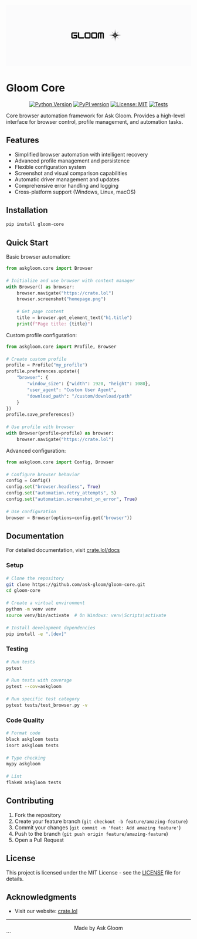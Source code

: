 ![Gloom Core](https://raw.githubusercontent.com/askgloom/.github/refs/heads/main/images/banner.png)

# Gloom Core

<div align="center">

[![Python Version](https://img.shields.io/pypi/pyversions/gloom-core.svg)](https://pypi.org/project/gloom-core/)
[![PyPI version](https://badge.fury.io/py/gloom-core.svg)](https://badge.fury.io/py/gloom-core)
[![License: MIT](https://img.shields.io/badge/License-MIT-yellow.svg)](https://opensource.org/licenses/MIT)
[![Tests](https://github.com/ask-gloom/gloom-core/actions/workflows/tests.yml/badge.svg)](https://github.com/ask-gloom/gloom-core/actions/workflows/tests.yml)

</div>

Core browser automation framework for Ask Gloom. Provides a high-level interface for browser control, profile management, and automation tasks.

## Features

- Simplified browser automation with intelligent recovery
- Advanced profile management and persistence
- Flexible configuration system
- Screenshot and visual comparison capabilities  
- Automatic driver management and updates
- Comprehensive error handling and logging
- Cross-platform support (Windows, Linux, macOS)

## Installation

```bash
pip install gloom-core
```

## Quick Start

Basic browser automation:
```python
from askgloom.core import Browser

# Initialize and use browser with context manager
with Browser() as browser:
    browser.navigate("https://crate.lol")
    browser.screenshot("homepage.png")
    
    # Get page content
    title = browser.get_element_text("h1.title")
    print(f"Page title: {title}")
```

Custom profile configuration:
```python
from askgloom.core import Profile, Browser

# Create custom profile
profile = Profile("my_profile")
profile.preferences.update({
    "browser": {
        "window_size": {"width": 1920, "height": 1080},
        "user_agent": "Custom User Agent",
        "download_path": "/custom/download/path"
    }
})
profile.save_preferences()

# Use profile with browser
with Browser(profile=profile) as browser:
    browser.navigate("https://crate.lol")
```

Advanced configuration:
```python
from askgloom.core import Config, Browser

# Configure browser behavior
config = Config()
config.set("browser.headless", True)
config.set("automation.retry_attempts", 5)
config.set("automation.screenshot_on_error", True)

# Use configuration
browser = Browser(options=config.get("browser"))
```

## Documentation

For detailed documentation, visit [crate.lol/docs](https://crate.lol/docs)

### Setup

```bash
# Clone the repository
git clone https://github.com/ask-gloom/gloom-core.git
cd gloom-core

# Create a virtual environment
python -m venv venv
source venv/bin/activate  # On Windows: venv\Scripts\activate

# Install development dependencies
pip install -e ".[dev]"
```

### Testing

```bash
# Run tests
pytest

# Run tests with coverage
pytest --cov=askgloom

# Run specific test category
pytest tests/test_browser.py -v
```

### Code Quality

```bash
# Format code
black askgloom tests
isort askgloom tests

# Type checking
mypy askgloom

# Lint
flake8 askgloom tests
```

## Contributing

1. Fork the repository
2. Create your feature branch (`git checkout -b feature/amazing-feature`)
3. Commit your changes (`git commit -m 'feat: Add amazing feature'`)
4. Push to the branch (`git push origin feature/amazing-feature`)
5. Open a Pull Request

## License

This project is licensed under the MIT License - see the [LICENSE](LICENSE) file for details.

## Acknowledgments

- Visit our website: [crate.lol](https://crate.lol)

---

<div align="center">
Made by Ask Gloom
</div>
```
